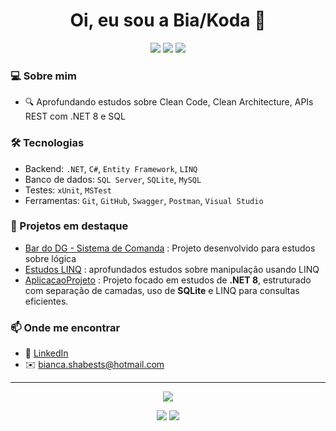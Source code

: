 <h1 align="center">Oi, eu sou a Bia/Koda 👋</h1>

<p align="center">
  <img src="https://img.shields.io/badge/.NET-512BD4?style=for-the-badge&logo=dotnet&logoColor=white"/>
  <img src="https://img.shields.io/badge/C%23-239120?style=for-the-badge&logo=c-sharp&logoColor=white"/>
  <img src="https://img.shields.io/badge/SQL%20Server-CC2927?style=for-the-badge&logo=microsoftsqlserver&logoColor=white"/>
</p>

### 💻 Sobre mim
- 🔍 Aprofundando estudos sobre Clean Code, Clean Architecture, APIs REST com .NET 8 e SQL

### 🛠️ Tecnologias
- Backend: `.NET`, `C#`, `Entity Framework`, `LINQ`
- Banco de dados: `SQL Server`, `SQLite`, `MySQL` 
- Testes: `xUnit`, `MSTest`
- Ferramentas: `Git`, `GitHub`, `Swagger`, `Postman`, `Visual Studio`

### 📌 Projetos em destaque
- [Bar do DG - Sistema de Comanda](https://github.com/deadkoda/BarDoDG) : Projeto desenvolvido para estudos sobre lógica
- [Estudos LINQ](https://github.com/deadkoda/EstudosLinq) : aprofundados estudos sobre manipulação usando LINQ
- [AplicacaoProjeto](https://github.com/deadkoda/AplicacaoProjeto/tree/categoria) : Projeto focado em estudos de **.NET 8**, estruturado com separação de camadas, uso de **SQLite** e LINQ para consultas eficientes.

### 📫 Onde me encontrar
- 💼 [LinkedIn]([https://www.linkedin.com/in/seu-usuario/](https://www.linkedin.com/in/bianca-shabests-8316b4181/))
- ✉️ bianca.shabests@hotmail.com

---
<p align="center"><img src="https://komarev.com/ghpvc/?username=deadkoda&style=flat-square&color=blue" /></p>
<p align="center">
  <img src="https://github-readme-stats.vercel.app/api?username=deadkoda&show_icons=true&theme=dracula" />
  <img src="https://github-readme-stats.vercel.app/api/top-langs/?username=deadkoda&layout=compact&theme=dracula" />
</p>
